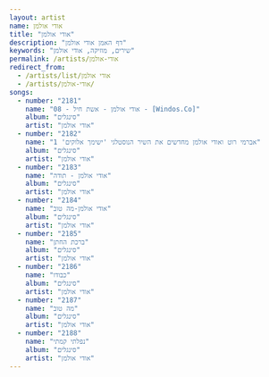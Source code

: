 ```yaml
---
layout: artist
name: אודי אולמן
title: "אודי אולמן"
description: "דף האמן אודי אולמן"
keywords: "שירים, מוזיקה, אודי אולמן"
permalink: /artists/אודי-אולמן
redirect_from:
  - /artists/list/אודי אולמן
  - /artists/אודי-אולמן/
songs:
  - number: "2181"
    name: "08 - אודי אולמן - אשת חיל - [Windos.Co]"
    album: "סינגלים"
    artist: "אודי אולמן"
  - number: "2182"
    name: "אברמי רוט ואודי אולמן מחדשים את השיר הנוסטלגי 'ישימך אלוקים' 1"
    album: "סינגלים"
    artist: "אודי אולמן"
  - number: "2183"
    name: "אודי אולמן - תודה"
    album: "סינגלים"
    artist: "אודי אולמן"
  - number: "2184"
    name: "אודי אולמן-מה טוב"
    album: "סינגלים"
    artist: "אודי אולמן"
  - number: "2185"
    name: "ברכת החתן"
    album: "סינגלים"
    artist: "אודי אולמן"
  - number: "2186"
    name: "כבודו"
    album: "סינגלים"
    artist: "אודי אולמן"
  - number: "2187"
    name: "מה טוב"
    album: "סינגלים"
    artist: "אודי אולמן"
  - number: "2188"
    name: "נפלתי קמתי"
    album: "סינגלים"
    artist: "אודי אולמן"
---
```

